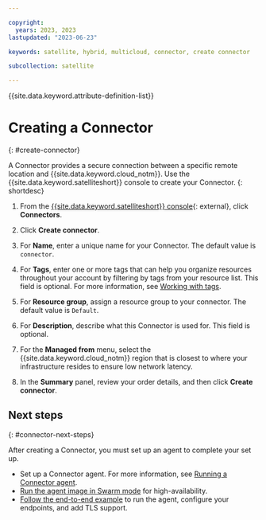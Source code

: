 ```yaml
---

copyright:
  years: 2023, 2023
lastupdated: "2023-06-23"

keywords: satellite, hybrid, multicloud, connector, create connector

subcollection: satellite

---
```


{{site.data.keyword.attribute-definition-list}}

# Creating a Connector
{: #create-connector}

A Connector provides a secure connection between a specific remote location and {{site.data.keyword.cloud_notm}}. Use the {{site.data.keyword.satelliteshort}} console to create your Connector.
{: shortdesc}

1. From the [{{site.data.keyword.satelliteshort}} console](https://cloud.ibm.com/satellite/locations){: external}, click **Connectors**.

1. Click **Create connector**.

1. For **Name**, enter a unique name for your Connector. The default value is `connector`.

1. For **Tags**, enter one or more tags that can help you organize resources throughout your account by filtering by tags from your resource list. This field is optional. For more information, see [Working with tags](/docs/account?topic=account-tag).

1. For **Resource group**, assign a resource group to your connector. The default value is `Default`.

1. For **Description**, describe what this Connector is used for. This field is optional.

1. For the **Managed from** menu, select the {{site.data.keyword.cloud_notm}} region that is closest to where your infrastructure resides to ensure low network latency.

1. In the **Summary** panel, review your order details, and then click **Create connector**. 


## Next steps
{: #connector-next-steps}

After creating a Connector, you must set up an agent to complete your set up.

- Set up a Connector agent. For more information, see [Running a Connector agent](/docs/satellite?topic=satellite-run-agent-locally).
- [Run the agent image in Swarm mode](/docs/satellite?topic=satellite-run-agent-swarm) for high-availability.
- [Follow the end-to-end example](/docs/satellite?topic=satellite-end-to-end) to run the agent, configure your endpoints, and add TLS support.




